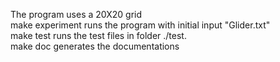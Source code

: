 The program uses a 20X20 grid <br />
make experiment runs the program with initial input "Glider.txt" <br />
make test runs the test files in folder ./test.<br />
make doc generates the documentations
